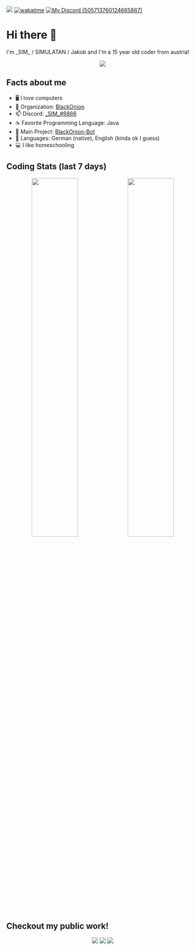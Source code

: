 ![ ](https://komarev.com/ghpvc/?username=SIMULATAN&color=blueviolet)
[![wakatime](https://wakatime.com/badge/user/b632327b-9fb6-469b-8356-bd7b7671e887.svg)](https://wakatime.com/@b632327b-9fb6-469b-8356-bd7b7671e887)
[![My Discord (505713760124665867)](https://img.shields.io/badge/My-Discord-%235865F2.svg)](https://discord.com/users/505713760124665867)

# Hi there 👋
I'm \_SIM\_ / SIMULATAN / Jakob and I'm a 15 year old coder from austria!

<p align="center">
  <img src="https://github-readme-stats.vercel.app/api?username=SIMULATAN&show_icons=true&theme=dracula&count_private=true"/>
</p>

## Facts about me
- 🖥️ I love computers
- 👯 Organization: [BlackOnion](https://www.black-onion.com)
- 📫 Discord: [\_SIM\_#6866](https://discord.com/users/505713760124665867)
- ☕ Favorite Programming Language: Java
- 🔭 Main Project: [BlackOnion-Bot](https://github.com/black0nion/BlackOnion-Bot)
- 📙 Languages: German (native), English (kinda ok I guess)
- 💻 I like homeschooling

## Coding Stats (last 7 days)
<p align="center">
  <a href="https://wakatime.com/share/@SIMULATAN/e7744563-cb78-4283-a8c3-ee35d680d8fb.svg" target="_blank"><img src="https://wakatime.com/share/@SIMULATAN/e7744563-cb78-4283-a8c3-ee35d680d8fb.svg" width="49%"/></a>
  <a href="https://wakatime.com/share/@SIMULATAN/7fd524a6-d901-4309-bd55-5e1ad91d636c.svg" target="_blank"><img src="https://wakatime.com/share/@SIMULATAN/7fd524a6-d901-4309-bd55-5e1ad91d636c.svg" width="49%"/></a>
</p>

## Checkout my public work!
<p align="center">
  <a href="https://github.com/Black0nion/BlackOnion-Bot"><img src="https://github-readme-stats.vercel.app/api/pin/?username=black0nion&repo=blackonion-bot"/></a>
  <a href="https://github.com/SIMULATAN/meteor-notifications-addon"><img src="https://github-readme-stats.vercel.app/api/pin/?username=simulatan&repo=meteor-notifications-addon"/></a>
  <a href="https://github.com/SIMULATAN/mcpsnippets"><img src="https://github-readme-stats.vercel.app/api/pin/?username=simulatan&repo=mcpsnippets"/></a>
</p>
